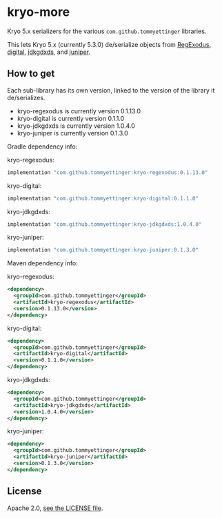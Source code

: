 # kryo-more

Kryo 5.x serializers for the various `com.github.tommyettinger` libraries.

This lets Kryo 5.x (currently 5.3.0) de/serialize objects from [RegExodus](https://github.com/tommyettinger/RegExodus),
[digital](https://github.com/tommyettinger/digital), [jdkgdxds](https://github.com/tommyettinger/jdkgdxds),
and [juniper](https://github.com/tommyettinger/juniper).

## How to get

Each sub-library has its own version, linked to the version of the library it de/serializes.

  - kryo-regexodus is currently version 0.1.13.0
  - kryo-digital is currently version 0.1.1.0
  - kryo-jdkgdxds is currently version 1.0.4.0
  - kryo-juniper is currently version 0.1.3.0

Gradle dependency info:

kryo-regexodus:

```gradle
implementation "com.github.tommyettinger:kryo-regexodus:0.1.13.0"
```

kryo-digital:

```gradle
implementation "com.github.tommyettinger:kryo-digital:0.1.1.0"
```

kryo-jdkgdxds:

```gradle
implementation "com.github.tommyettinger:kryo-jdkgdxds:1.0.4.0"
```

kryo-juniper:

```gradle
implementation "com.github.tommyettinger:kryo-juniper:0.1.3.0"
```

Maven dependency info:

kryo-regexodus:

```xml
<dependency>
  <groupId>com.github.tommyettinger</groupId>
  <artifactId>kryo-regexodus</artifactId>
  <version>0.1.13.0</version>
</dependency>
```

kryo-digital:

```xml
<dependency>
  <groupId>com.github.tommyettinger</groupId>
  <artifactId>kryo-digital</artifactId>
  <version>0.1.1.0</version>
</dependency>
```

kryo-jdkgdxds:

```xml
<dependency>
  <groupId>com.github.tommyettinger</groupId>
  <artifactId>kryo-jdkgdxds</artifactId>
  <version>1.0.4.0</version>
</dependency>
```

kryo-juniper:

```xml
<dependency>
  <groupId>com.github.tommyettinger</groupId>
  <artifactId>kryo-juniper</artifactId>
  <version>0.1.3.0</version>
</dependency>
```

## License

Apache 2.0, [see the LICENSE file](LICENSE).